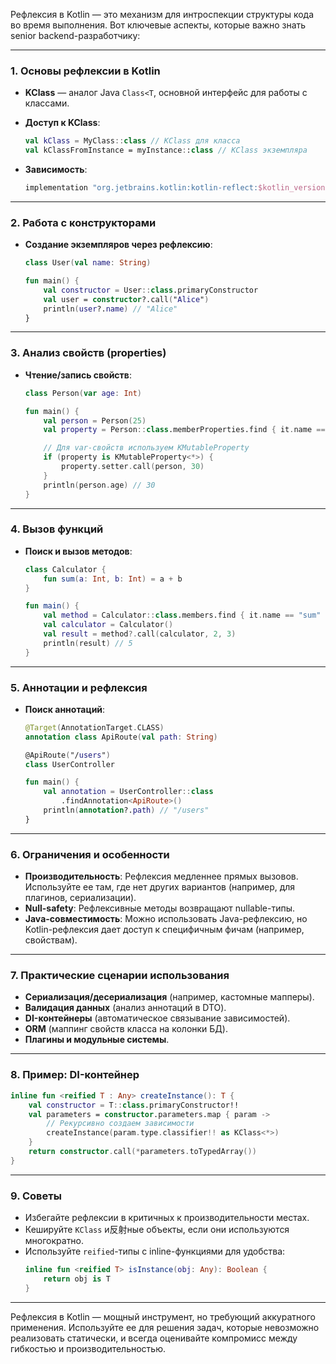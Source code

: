 Рефлексия в Kotlin — это механизм для интроспекции структуры кода во время выполнения. Вот ключевые аспекты, которые важно знать senior backend-разработчику:

---

### **1. Основы рефлексии в Kotlin**
- **KClass<T>** — аналог Java `Class<T`, основной интерфейс для работы с классами.
- **Доступ к KClass**:
  ```kotlin
  val kClass = MyClass::class // KClass для класса
  val kClassFromInstance = myInstance::class // KClass экземпляра
  ```

- **Зависимость**:
  ```kotlin
  implementation "org.jetbrains.kotlin:kotlin-reflect:$kotlin_version"
  ```

---

### **2. Работа с конструкторами**
- **Создание экземпляров через рефлексию**:
  ```kotlin
  class User(val name: String)

  fun main() {
      val constructor = User::class.primaryConstructor
      val user = constructor?.call("Alice")
      println(user?.name) // "Alice"
  }
  ```

---

### **3. Анализ свойств (properties)**
- **Чтение/запись свойств**:
  ```kotlin
  class Person(var age: Int)

  fun main() {
      val person = Person(25)
      val property = Person::class.memberProperties.find { it.name == "age" }

      // Для var-свойств используем KMutableProperty
      if (property is KMutableProperty<*>) {
          property.setter.call(person, 30)
      }
      println(person.age) // 30
  }
  ```

---

### **4. Вызов функций**
- **Поиск и вызов методов**:
  ```kotlin
  class Calculator {
      fun sum(a: Int, b: Int) = a + b
  }

  fun main() {
      val method = Calculator::class.members.find { it.name == "sum" }
      val calculator = Calculator()
      val result = method?.call(calculator, 2, 3)
      println(result) // 5
  }
  ```

---

### **5. Аннотации и рефлексия**
- **Поиск аннотаций**:
  ```kotlin
  @Target(AnnotationTarget.CLASS)
  annotation class ApiRoute(val path: String)

  @ApiRoute("/users")
  class UserController

  fun main() {
      val annotation = UserController::class
          .findAnnotation<ApiRoute>()
      println(annotation?.path) // "/users"
  }
  ```

---

### **6. Ограничения и особенности**
- **Производительность**: Рефлексия медленнее прямых вызовов. Используйте ее там, где нет других вариантов (например, для плагинов, сериализации).
- **Null-safety**: Рефлексивные методы возвращают nullable-типы.
- **Java-совместимость**: Можно использовать Java-рефлексию, но Kotlin-рефлексия дает доступ к специфичным фичам (например, свойствам).

---

### **7. Практические сценарии использования**
- **Сериализация/десериализация** (например, кастомные мапперы).
- **Валидация данных** (анализ аннотаций в DTO).
- **DI-контейнеры** (автоматическое связывание зависимостей).
- **ORM** (маппинг свойств класса на колонки БД).
- **Плагины и модульные системы**.

---

### **8. Пример: DI-контейнер**
```kotlin
inline fun <reified T : Any> createInstance(): T {
    val constructor = T::class.primaryConstructor!!
    val parameters = constructor.parameters.map { param ->
        // Рекурсивно создаем зависимости
        createInstance(param.type.classifier!! as KClass<*>)
    }
    return constructor.call(*parameters.toTypedArray())
}
```

---

### **9. Советы**
- Избегайте рефлексии в критичных к производительности местах.
- Кешируйте `KClass` и反射ные объекты, если они используются многократно.
- Используйте `reified`-типы с inline-функциями для удобства:
  ```kotlin
  inline fun <reified T> isInstance(obj: Any): Boolean {
      return obj is T
  }
  ```

---

Рефлексия в Kotlin — мощный инструмент, но требующий аккуратного применения. Используйте ее для решения задач, которые невозможно реализовать статически, и всегда оценивайте компромисс между гибкостью и производительностью.